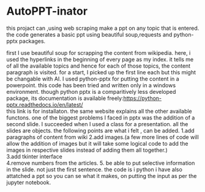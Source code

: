 # AutoPPT-inator
this projact can ,using web scraping make a ppt on any topic that is entered.
the code generates a basic ppt using beautiful soup,requests and python-pptx packages.

first I use beautiful soup for scrapping the content from wikipedia.  here, i used the hyperlinks in the beginning of every page as my index. it tells me of all the available topics and hence for each of those topics, the content paragraph is visited. for a start, I picked up the first line each but this might be changable with AI.
I used python-pptx for putting the content in a powerpoint.
this code has been tried and written only in a windows environment. 
though python pptx is a comparitively less developed package, its documentation is available freely:https://python-pptx.readthedocs.io/en/latest/   
this link is for installaton. the same website explains all the other available functons.
one of the biggest problems I faced in pptx was the addition of a second slide. I succeeded when I used a class for a presentation. all the slides are objects.
the following points are what i felt , can be added.
1.add paragraphs of content from wiki
2.add images.(a few more lines of code will allow the addition of images but it will take some logical code to add the images in respective slides instead of adding them all together.)                                                                     
3.add tkinter interface                                                                      
4.remove numbers from the articles.
5. be able to put selective information in the slide. not just the first sentence.
 the code is i python
 i have also attatched a ppt so you can se what it makes, on putting the input as per the jupyter notebook.
                    
